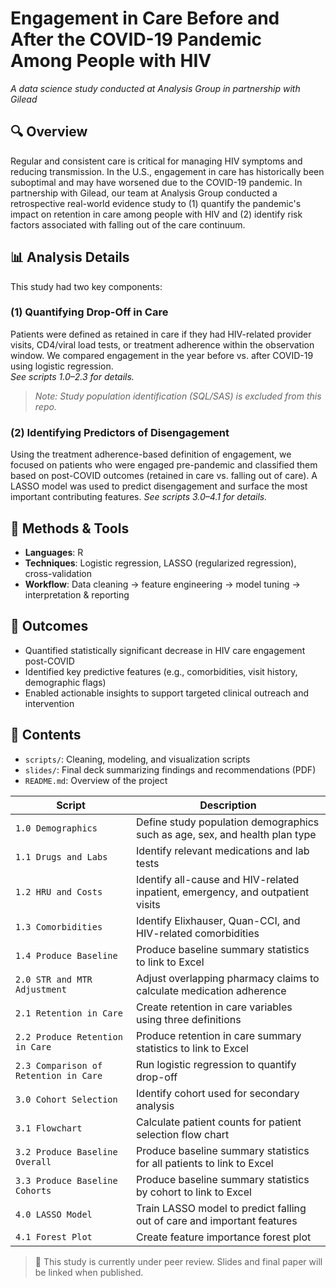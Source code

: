 # Engagement in Care Before and After the COVID-19 Pandemic Among People with HIV
_A data science study conducted at Analysis Group in partnership with Gilead_

## 🔍 Overview
Regular and consistent care is critical for managing HIV symptoms and reducing transmission. In the U.S., engagement in care has historically been suboptimal and may have worsened due to the COVID-19 pandemic. In partnership with Gilead, our team at Analysis Group conducted a retrospective real-world evidence study to (1) quantify the pandemic's impact on retention in care among people with HIV and (2) identify risk factors associated with falling out of the care continuum.

## 📊 Analysis Details
This study had two key components:

### (1) Quantifying Drop-Off in Care
Patients were defined as retained in care if they had HIV-related provider visits, CD4/viral load tests, or treatment adherence within the observation window. We compared engagement in the year before vs. after COVID-19 using logistic regression.  
_See scripts 1.0–2.3 for details._
> *Note: Study population identification (SQL/SAS) is excluded from this repo.*

### (2) Identifying Predictors of Disengagement
Using the treatment adherence-based definition of engagement, we focused on patients who were engaged pre-pandemic and classified them based on post-COVID outcomes (retained in care vs. falling out of care). A LASSO model was used to predict disengagement and surface the most important contributing features.
_See scripts 3.0–4.1 for details._

## 🧠 Methods & Tools
- **Languages**: R
- **Techniques**: Logistic regression, LASSO (regularized regression), cross-validation  
- **Workflow**: Data cleaning → feature engineering → model tuning → interpretation & reporting

## 🎯 Outcomes
- Quantified statistically significant decrease in HIV care engagement post-COVID
- Identified key predictive features (e.g., comorbidities, visit history, demographic flags)
- Enabled actionable insights to support targeted clinical outreach and intervention

## 📂 Contents
- `scripts/`: Cleaning, modeling, and visualization scripts
- `slides/`: Final deck summarizing findings and recommendations (PDF)
- `README.md`: Overview of the project

| Script | Description |
|--------|-------------|
| `1.0 Demographics` | Define study population demographics such as age, sex, and health plan type |
| `1.1 Drugs and Labs` | Identify relevant medications and lab tests |
| `1.2 HRU and Costs` | Identify all-cause and HIV-related inpatient, emergency, and outpatient visits |
| `1.3 Comorbidities` | Identify Elixhauser, Quan-CCI, and HIV-related comorbidities |
| `1.4 Produce Baseline` | Produce baseline summary statistics to link to Excel |
| `2.0 STR and MTR Adjustment` | Adjust overlapping pharmacy claims to calculate medication adherence |
| `2.1 Retention in Care` | Create retention in care variables using three definitions |
| `2.2 Produce Retention in Care` | Produce retention in care summary statistics to link to Excel |
| `2.3 Comparison of Retention in Care` | Run logistic regression to quantify drop-off |
| `3.0 Cohort Selection` | Identify cohort used for secondary analysis |
| `3.1 Flowchart` | Calculate patient counts for patient selection flow chart |
| `3.2 Produce Baseline Overall` | Produce baseline summary statistics for all patients to link to Excel |
| `3.3 Produce Baseline Cohorts` | Produce baseline summary statistics by cohort to link to Excel |
| `4.0 LASSO Model` | Train LASSO model to predict falling out of care and important features |
| `4.1 Forest Plot` | Create feature importance forest plot |

> 📌 This study is currently under peer review. Slides and final paper will be linked when published.
